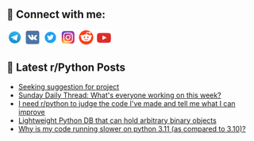 ## 🔎 Connect with me:
[<img src="https://github.com/bullbesh/bullbesh/blob/main/images/Telegram.png" width="32" height="32" />](https://t.me/bullbesh)
[<img src="https://github.com/bullbesh/bullbesh/blob/main/images/VK.png" width="32" height="32" />](https://vk.com/bullbesh)
[<img src="https://github.com/bullbesh/bullbesh/blob/main/images/Twitter.png" width="32" height="32" />](https://twitter.com/bullbesh1)
[<img src="https://github.com/bullbesh/bullbesh/blob/main/images/Instagram.png" width="32" height="32" />](https://www.instagram.com/bullbesh)
[<img src="https://github.com/bullbesh/bullbesh/blob/main/images/Reddit.png" width="32" height="32" />](https://www.reddit.com/user/bullbesh)
[<img src="https://github.com/bullbesh/bullbesh/blob/main/images/YouTube.png" width="32" height="32" />](https://www.youtube.com/channel/UCtfjRs6uzgq5mfm8S06WTcg)

## 📕 Latest r/Python Posts
<!-- BLOG-POST-LIST:START -->
- [Seeking suggestion for project](https://www.reddit.com/r/Python/comments/ytndvf/seeking_suggestion_for_project/)
- [Sunday Daily Thread: What&#39;s everyone working on this week?](https://www.reddit.com/r/Python/comments/ytmeap/sunday_daily_thread_whats_everyone_working_on/)
- [I need r/python to judge the code I&#39;ve made and tell me what I can improve](https://www.reddit.com/r/Python/comments/ytklde/i_need_rpython_to_judge_the_code_ive_made_and/)
- [Lightweight Python DB that can hold arbitrary binary objects](https://www.reddit.com/r/Python/comments/ytfzug/lightweight_python_db_that_can_hold_arbitrary/)
- [Why is my code running slower on python 3.11 &lpar;as compared to 3.10&rpar;?](https://www.reddit.com/r/Python/comments/ytfbjt/why_is_my_code_running_slower_on_python_311_as/)
<!-- BLOG-POST-LIST:END -->
